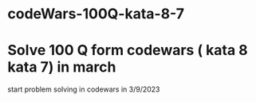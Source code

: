 # codeWars-100Q-kata-8-7

# Solve 100 Q form codewars ( kata 8 kata 7) in march

start problem solving in codewars in 3/9/2023
